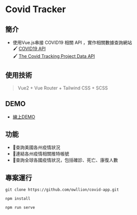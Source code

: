 # Covid Tracker

## 簡介
 * 使用Vue.js串接 COVID19 相關 API ，實作相關數據查詢網站     
 🖌 [COVID19 API](https://documenter.getpostman.com/view/10808728/SzS8rjbc#00030720-fae3-4c72-8aea-ad01ba17adf8)    
 🖌 [The Covid Tracking Project Data API](https://covidtracking.com/data/api)

## 使用技術
> Vue2 + Vue Router + Tailwind CSS + SCSS 
 
## DEMO
* [線上DEMO](https://covid-tracker-19-owllion.herokuapp.com/#/) 

## 功能
 * 📝查詢美國各州疫情狀況 
 * 📝連結各州疫情相關推特帳號
 * 📝查詢全球各國疫情狀況，包括確診、死亡、康復人數


## 專案運行
```
git clone https://github.com/owllion/covid-app.git

npm install

npm run serve
```
